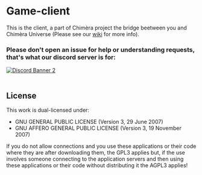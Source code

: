 # Game-client
This is the client, a part of Chimèra project the bridge beetween you and Chimèra Universe (Please see our <a href="https://github.com/Nikoh77/Chimera-client/wiki">wiki</a> for more info).<br>

<h3>Please don't open an issue for help or understanding requests, that's what our discord server is for:</h3>
<a href="https://discord.gg/ahgZbjzsjC">
	<img src="https://discordapp.com/api/guilds/1054369396396675083/widget.png?style=banner2" alt="Discord Banner 2"/>
</a>
<br>
<br>

## License
This work is dual-licensed under:<br>
<ul>
<li> GNU GENERAL PUBLIC LICENSE (Version 3, 29 June 2007)</li>
<li> GNU AFFERO GENERAL PUBLIC LICENSE (Version 3, 19 November 2007)</i>
</ul>

If you do not allow connections and you use these applications or their code where they are after downloading them, the GPL3 applies but, if the use involves someone connecting to the application servers and then using these applications or their code without distributing it the AGPL3 applies!
